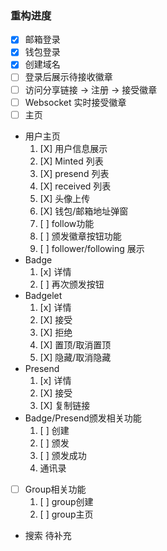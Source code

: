 ### 重构进度
- [X] 邮箱登录
- [X] 钱包登录
- [X] 创建域名
- [ ] 登录后展示待接收徽章
- [ ] 访问分享链接 -> 注册 -> 接受徽章
- [ ] Websocket 实时接受徽章
- [ ] 主页
- 用户主页
  1. [X] 用户信息展示
  2. [X] Minted 列表
  3. [X] presend 列表
  4. [X] received 列表
  5. [X] 头像上传
  6. [X] 钱包/邮箱地址弹窗
  7. [ ] follow功能
  8. [ ] 颁发徽章按钮功能
  9. [ ] follower/following 展示
- Badge
  1. [x] 详情
  2. [ ] 再次颁发按钮
- Badgelet
  1. [x] 详情
  2. [X] 接受
  3. [X] 拒绝
  4. [X] 置顶/取消置顶
  5. [X] 隐藏/取消隐藏
- Presend
  1. [x] 详情
  2. [X] 接受
  3. [X] 复制链接
- Badge/Presend颁发相关功能 
  1. [ ] 创建
  2. [ ] 颁发
  3. [ ] 颁发成功
  4. 通讯录
- [ ] Group相关功能
  1. [ ] group创建
  2. [ ] group主页
- 搜索
    待补充
    
